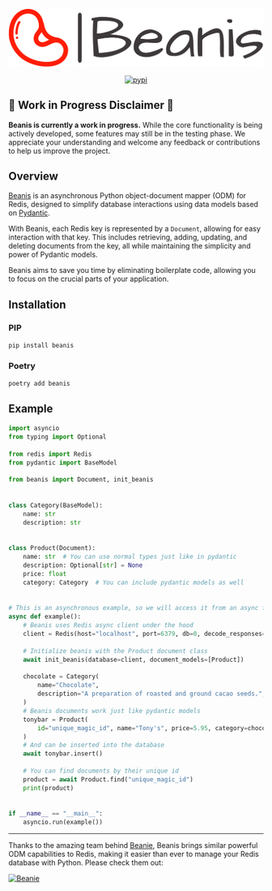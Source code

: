 [![Beanis](https://raw.githubusercontent.com/andreim14/beanis/main/assets/logo/logo-no-background.svg)](https://github.com/andreim14/beanis)

<div align="center">

  <a href="https://pypi.python.org/pypi/beanis">![pypi](https://img.shields.io/pypi/v/beanis)</a>

</div>

## 📢 Work in Progress Disclaimer 📢

**Beanis is currently a work in progress.** While the core functionality is being actively developed, some features may still be in the testing phase. We appreciate your understanding and welcome any feedback or contributions to help us improve the project.

## Overview

[Beanis](https://github.com/andreim14/beanis) is an asynchronous Python object-document mapper (ODM) for Redis, designed to simplify database interactions using data models based on [Pydantic](https://pydantic-docs.helpmanual.io/).

With Beanis, each Redis key is represented by a `Document`, allowing for easy interaction with that key. This includes retrieving, adding, updating, and deleting documents from the key, all while maintaining the simplicity and power of Pydantic models.

Beanis aims to save you time by eliminating boilerplate code, allowing you to focus on the crucial parts of your application.

## Installation

### PIP

```shell
pip install beanis
```

### Poetry

```shell
poetry add beanis
```

## Example

```python
import asyncio
from typing import Optional

from redis import Redis
from pydantic import BaseModel

from beanis import Document, init_beanis


class Category(BaseModel):
    name: str
    description: str


class Product(Document):
    name: str  # You can use normal types just like in pydantic
    description: Optional[str] = None
    price: float
    category: Category  # You can include pydantic models as well


# This is an asynchronous example, so we will access it from an async function
async def example():
    # Beanis uses Redis async client under the hood
    client = Redis(host="localhost", port=6379, db=0, decode_responses=True)

    # Initialize beanis with the Product document class
    await init_beanis(database=client, document_models=[Product])

    chocolate = Category(
        name="Chocolate",
        description="A preparation of roasted and ground cacao seeds.",
    )
    # Beanis documents work just like pydantic models
    tonybar = Product(
        id="unique_magic_id", name="Tony's", price=5.95, category=chocolate
    )
    # And can be inserted into the database
    await tonybar.insert()

    # You can find documents by their unique id
    product = await Product.find("unique_magic_id")
    print(product)


if __name__ == "__main__":
    asyncio.run(example())

```

---

Thanks to the amazing team behind [Beanie](https://github.com/BeanieODM/beanie), Beanis brings similar powerful ODM capabilities to Redis, making it easier than ever to manage your Redis database with Python. Please check them out:

[![Beanie](https://raw.githubusercontent.com/roman-right/beanie/main/assets/logo/white_bg.svg)](https://github.com/BeanieODM/beanie)
